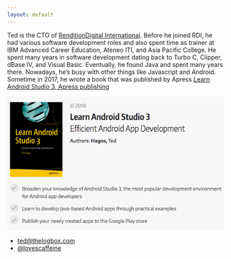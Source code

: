 ```yaml
---
layout: default
---
```




Ted is the CTO of <a href="http://renditiondigital.com" target="_blank">RenditionDigital International</a>. Before he joined RDI, he had various software development roles and also spent time as trainer at IBM Advanced Career Education, Ateneo ITI, and Asia Pacific College. He spent many years in software development dating back to Turbo C, Clipper, dBase IV, and Visual Basic. Eventually, he found Java and spent many years there. Nowadays, he’s busy with other things like Javascript and Android. Sometime in 2017, he wrote a book that was published by Apress <a href="http://www.apress.com/us/book/9781484231555" target="_blank">Learn Android Studio 3, Apress publishing</a>

<a href="https://www.amazon.com/Learn-Android-Studio-Efficient-Development-ebook/dp/B079N58V2H/ref=sr_1_1?ie=UTF8&qid=1525940796&sr=8-1&keywords=learn+android++studio+3" target="_blank">
<img src="/images/as3bookcover.png">
</a>

<ul class="fa-ul">
  <li><i class="fa-li fa fa-envelope"></i>
  <a href="mailto:ted@thelogbox.com">ted@thelogbox.com</a>
  </li>
  <li><i class="fa-li fa fa-twitter"></i>
  <a href="https://twitter.com/@lovescaffeine">@lovescaffeine</a>
  </li>
</ul>